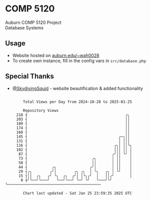 # COMP 5120
Auburn COMP 5120 Project  
Database Systems

## Usage
- Website hosted on [auburn.edu/~wah0028](https://webhome.auburn.edu/~wah0028/)
- To create own instance, fill in the config vars in `src/database.php`

## Special Thanks
- [@SkydivingSquid](https://github.com/SkydivingSquid) - website beautification & added functionality

```

        Total Views per Day from 2024-10-28 to 2025-01-25

        Repository Views
     218 ┼                                            ╭╮
     203 ┤                                            ││
     189 ┤                                            ││
     174 ┤                                            ││
     160 ┤                                            ││
     145 ┤                                         ╭─╮││
     131 ┤                                         │ │││
     116 ┤                                       ╭╮│ ││╰╮
     102 ┤                                       │││ ││ │
      87 ┤                                      ╭╯││ ╰╯ │
      73 ┤                             ╭╮       │ ││    │
      58 ┤                             ││       │ ││    │
      44 ┤           ╭╮               ╭╯│       │ ││    │
      29 ┤╭╮        ╭╯│        ╭╮ ╭╮  │ ╰╮   ╭╮ │ ╰╯    │
      15 ┤││  ╭╮   ╭╯ ╰╮  ╭╮  ╭╯│ │╰╮╭╯  │   ││╭╯       │
       0 ┼╯╰──╯╰───╯   ╰──╯╰──╯ ╰─╯ ╰╯   ╰───╯╰╯        ╰──────────────────────────────────────────

        Chart last updated - Sat Jan 25 23:59:35 2025 UTC
        
```
